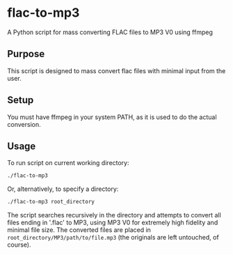 # flac-to-mp3

A Python script for mass converting FLAC files to MP3 V0 using ffmpeg

## Purpose

This script is designed to mass convert flac files with minimal input from the user.

## Setup

You must have ffmpeg in your system PATH, as it is used to do the actual conversion.

## Usage

To run script on current working directory:

```bash
./flac-to-mp3
```

Or, alternatively, to specify a directory:

```bash
./flac-to-mp3 root_directory
```

The script searches recursively in the directory and attempts to convert all files ending in '.flac' to MP3, using MP3 V0 for extremely high fidelity and minimal file size. The converted files are placed in `root_directory/MP3/path/to/file.mp3` (the originals are left untouched, of course).

